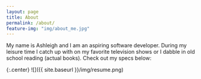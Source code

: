 ```yaml
---
layout: page
title: About
permalink: /about/
feature-img: "img/about_me.jpg"
---
```


 My name is Ashleigh and I am an aspiring software developer. During my leisure time I catch up with on my favorite television shows or I dabble in old school reading (actual books). Check out my specs below:

{:.center}
![]({{ site.baseurl }}/img/resume.png)
